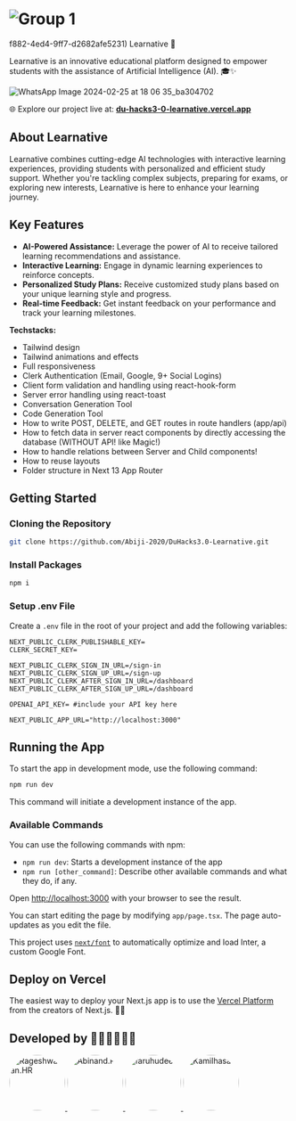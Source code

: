 
# ![Group 1](https://github.com/Abiji-2020/DuHacks3.0-Learnative/assets/131603380/802cc9b6-4fcd-4ef1-b386-77b9896856f3)
f882-4ed4-9ff7-d2682afe5231)
Learnative 🚀

Learnative is an innovative educational platform designed to empower students with the assistance of Artificial Intelligence (AI). 🎓✨

![WhatsApp Image 2024-02-25 at 18 06 35_ba304702](https://github.com/Abiji-2020/DuHacks3.0-Learnative/assets/118850069/6615c60a-fc7c-4020-8172-52da01f546c3)



🌐 Explore our project live at: [**du-hacks3-0-learnative.vercel.app**](https://du-hacks3-0-learnative.vercel.app)



## About Learnative

Learnative combines cutting-edge AI technologies with interactive learning experiences, providing students with personalized and efficient study support. Whether you're tackling complex subjects, preparing for exams, or exploring new interests, Learnative is here to enhance your learning journey.

## Key Features

- **AI-Powered Assistance:** Leverage the power of AI to receive tailored learning recommendations and assistance.
- **Interactive Learning:** Engage in dynamic learning experiences to reinforce concepts.
- **Personalized Study Plans:** Receive customized study plans based on your unique learning style and progress.
- **Real-time Feedback:** Get instant feedback on your performance and track your learning milestones.

**Techstacks:**

- Tailwind design
- Tailwind animations and effects
- Full responsiveness
- Clerk Authentication (Email, Google, 9+ Social Logins)
- Client form validation and handling using react-hook-form
- Server error handling using react-toast
- Conversation Generation Tool
- Code Generation Tool
- How to write POST, DELETE, and GET routes in route handlers (app/api)
- How to fetch data in server react components by directly accessing the database (WITHOUT API! like Magic!)
- How to handle relations between Server and Child components!
- How to reuse layouts
- Folder structure in Next 13 App Router

## Getting Started

### Cloning the Repository

```bash
git clone https://github.com/Abiji-2020/DuHacks3.0-Learnative.git
```

### Install Packages

```bash
npm i
```

### Setup .env File

Create a `.env` file in the root of your project and add the following variables:

```env
NEXT_PUBLIC_CLERK_PUBLISHABLE_KEY=
CLERK_SECRET_KEY=

NEXT_PUBLIC_CLERK_SIGN_IN_URL=/sign-in
NEXT_PUBLIC_CLERK_SIGN_UP_URL=/sign-up
NEXT_PUBLIC_CLERK_AFTER_SIGN_IN_URL=/dashboard
NEXT_PUBLIC_CLERK_AFTER_SIGN_UP_URL=/dashboard

OPENAI_API_KEY= #include your API key here

NEXT_PUBLIC_APP_URL="http://localhost:3000"
```

## Running the App

To start the app in development mode, use the following command:

```bash
npm run dev
```

This command will initiate a development instance of the app.

### Available Commands

You can use the following commands with npm:

- `npm run dev`: Starts a development instance of the app
- `npm run [other_command]`: Describe other available commands and what they do, if any.

Open [http://localhost:3000](http://localhost:3000) with your browser to see the result.

You can start editing the page by modifying `app/page.tsx`. The page auto-updates as you edit the file.

This project uses [`next/font`](https://nextjs.org/docs/basic-features/font-optimization) to automatically optimize and load Inter, a custom Google Font.

## Deploy on Vercel

The easiest way to deploy your Next.js app is to use the [Vercel Platform](https://vercel.com/new?utm_medium=default-template&filter=next.js&utm_source=create-next-app&utm_campaign=create-next-app-readme) from the creators of Next.js. 🚀✨

## Developed by 👨‍💻👩‍💻👨‍💻

<div align="justify">
  <a href="https://github.com/Rageshwaran-HR">
    <img src="https://drive.google.com/file/d/1Ps0NR8TFMyUMw5ZXASGrwrmxcLhswmY5/view?usp=drive_link" alt="Rageshwaran.HR" width="100" height="100" style="border-radius: 50%;">
  </a>
  <a href="https://github.com/Abiji-2020">
    <img src="https://imagetolink.com/ib/pCQpPLsk23.jpg" alt="Abinand.P" width="100" height="100" style="border-radius: 50%;">
  </a>
  <a href="https://github.com/Fahrudeen">
    <img src="https://imagetolink.com/ib/CqZkLNljuH.jpg" alt="faruhudeen" width="100" height="100" style="border-radius: 50%;">
  </a>
  <a href="https://github.com/Bit-Blazer">
    <img src="https://imagetolink.com/ib/atbhctQwYn.png" alt="Kamilhasan" width="100" height="100" style="border-radius: 50%;">
  </a>
</div>





